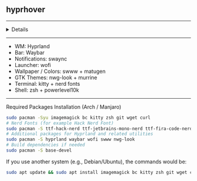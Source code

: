 ## hyprhover

---

<details>
<img width="1920" height="1080" alt="изображение" src="https://github.com/user-attachments/assets/bcc3a368-2d6b-463a-87bf-cc670567df6c" />
<img width="1920" height="1080" alt="изображение" src="https://github.com/user-attachments/assets/b377dbca-096a-434a-abb3-14ac5e7852f9" />
</details>

---

- WM: Hyprland
- Bar: Waybar
- Notifications: swaync
- Launcher: wofi
- Wallpaper / Colors: swww + matugen
- GTK Themes: nwg-look + murrine
- Terminal: kitty + nerd fonts
- Shell: zsh + powerlevel10k

---

Required Packages Installation (Arch / Manjaro)

```bash
sudo pacman -Syu imagemagick bc kitty zsh git wget curl
# Nerd Fonts (for example Hack Nerd Font)
sudo pacman -S ttf-hack-nerd ttf-jetbrains-mono-nerd ttf-fira-code-nerd
# Additional packages for Hyprland and related utilities
sudo pacman -S hyprland waybar wofi swww nwg-look
# Build dependencies if needed
sudo pacman -S base-devel
```
If you use another system (e.g., Debian/Ubuntu), the commands would be:

```bash
sudo apt update && sudo apt install imagemagick bc kitty zsh git wget curl fonts-hack-ttf
```
